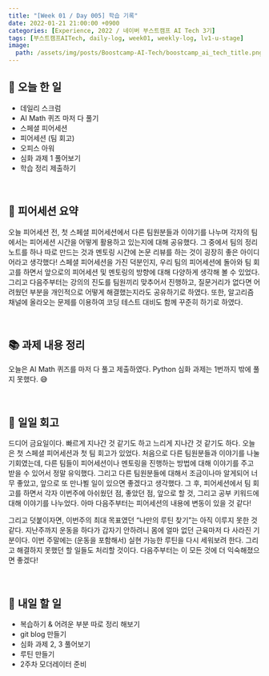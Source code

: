 ```yaml
---
title: "[Week 01 / Day 005] 학습 기록"
date: 2022-01-21 21:00:00 +0900
categories: [Experience, 2022 / 네이버 부스트캠프 AI Tech 3기]
tags: [부스트캠프AITech, daily-log, week01, weekly-log, lv1-u-stage]     # TAG names should always be lowercase
image: 
  path: /assets/img/posts/Boostcamp-AI-Tech/boostcamp_ai_tech_title.png
---
```

## **📝 오늘 한 일**
- 데일리 스크럼
- AI Math 퀴즈 마저 다 풀기
- 스페셜 피어세션
- 피어세션 (팀 회고)
- 오피스 아워
- 심화 과제 1 풀어보기
- 학습 정리 제출하기

<br>

## **👥 피어세션 요약**
오늘 피어세션 전, 첫 스페셜 피어세션에서 다른 팀원분들과 이야기를 나누며 각자의 팀에서는 피어세션 시간을 어떻게 활용하고 있는지에 대해 공유했다. 그 중에서 팀의 정리노트를 하나 따로 만드는 것과 멘토링 시간에 논문 리뷰를 하는 것이 굉장히 좋은 아이디어라고 생각했다! 스페셜 피어세션을 가진 덕분인지, 우리 팀의 피어세션에 돌아와 팀 회고를 하면서 앞으로의 피어세션 및 멘토링의 방향에 대해 다양하게 생각해 볼 수 있었다. 그리고 다음주부터는 강의의 진도를 팀원끼리 맞추어서 진행하고, 질문거리가 없다면 어려웠던 부분을 개인적으로 어떻게 해결했는지라도 공유하기로 하였다. 또한, 알고리즘 채널에 올라오는 문제를 이용하여 코딩 테스트 대비도 함께 꾸준히 하기로 하였다.

<br>

## **📚 과제 내용 정리**
오늘은 AI Math 퀴즈를 마저 다 풀고 제출하였다. Python 심화 과제는 1번까지 밖에 풀지 못했다. 😅

<br>

## **🐾 일일 회고**
드디어 금요일이다. 빠르게 지나간 것 같기도 하고 느리게 지나간 것 같기도 하다. 오늘은 첫 스페셜 피어세션과 첫 팀 회고가 있었다. 처음으로 다른 팀원분들과 이야기를 나눌 기회였는데, 다른 팀들이 피어세션이나 멘토링을 진행하는 방법에 대해 이야기를 주고 받을 수 있어서 정말 유익했다. 그리고 다른 팀원분들에 대해서 조금이나마 알게되어 너무 좋았고, 앞으로 또 만나뵐 일이 있으면 좋겠다고 생각했다. 그 후, 피어세션에서 팀 회고를 하면서 각자 이번주에 아쉬웠던 점, 좋았던 점, 앞으로 할 것, 그리고 공부 키워드에 대해 이야기를 나누었다. 아마 다음주부터는 피어세션의 내용에 변동이 있을 것 같다!

그리고 덧붙이자면, 이번주의 최대 목표였던 “나만의 루틴 찾기”는 아직 이루지 못한 것 같다. 지난주까지 운동을 하다가 갑자기 안하려니 몸에 얼마 없던 근육마저 다 사라진 기분이다. 이번 주말에는 (운동을 포함해서) 실현 가능한 루틴을 다시 세워보려 한다. 그리고 해결하지 못했던 할 일들도 처리할 것이다. 다음주부터는 이 모든 것에 더 익숙해졌으면 좋겠다!

<br>

## **🚀 내일 할 일**
- 복습하기 & 어려운 부분 따로 정리 해보기
- git blog 만들기
- 심화 과제 2, 3 풀어보기
- 루틴 만들기
- 2주차 모더레이터 준비